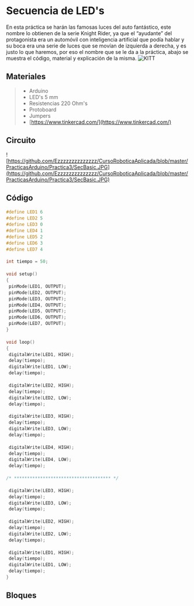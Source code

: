 # Secuencia de LED's

En esta práctica se harán las famosas luces del auto fantástico, este nombre lo obtienen de la serie Knight Rider, ya que el “ayudante” del protagonista era un automóvil con inteligencia artificial que podía hablar y su boca era una serie de luces que se movían de izquierda a derecha, y es justo lo que haremos, por eso el nombre que se le da a la práctica, abajo se muestra el código, material y explicación de la misma.
![KITT](http://31.media.tumblr.com/tumblr_mb84bj2Cqy1rpmo4ho1_r1_500.gif)

## Materiales 
> - Arduino
> - LED's 5 mm 
> - Resistencias 220 Ohm's
> - Protoboard
> - Jumpers
> - [https://www.tinkercad.com/](https://www.tinkercad.com/)

## Circuito

![https://github.com/Ezzzzzzzzzzzzzz/CursoRoboticaAplicada/blob/master/PracticasArduino/Practica3/SecBasic.JPG](https://github.com/Ezzzzzzzzzzzzzz/CursoRoboticaAplicada/blob/master/PracticasArduino/Practica3/SecBasic.JPG)

## Código
 ```c
#define LED1 6
#define LED2 5
#define LED3 0
#define LED4 1
#define LED5 2
#define LED6 3
#define LED7 4

int tiempo = 50;

void setup()
{
  pinMode(LED1, OUTPUT);
  pinMode(LED2, OUTPUT);
  pinMode(LED3, OUTPUT);
  pinMode(LED4, OUTPUT);
  pinMode(LED5, OUTPUT);
  pinMode(LED6, OUTPUT);
  pinMode(LED7, OUTPUT);
}

void loop()
{
  digitalWrite(LED1, HIGH);
  delay(tiempo); 
  digitalWrite(LED1, LOW);
  delay(tiempo); 
  
  digitalWrite(LED2, HIGH);
  delay(tiempo); 
  digitalWrite(LED2, LOW);
  delay(tiempo); 
  
  digitalWrite(LED3, HIGH);
  delay(tiempo); 
  digitalWrite(LED3, LOW);
  delay(tiempo); 
  
  digitalWrite(LED4, HIGH);
  delay(tiempo); 
  digitalWrite(LED4, LOW);
  delay(tiempo); 
  
/* ************************************* */
   
  digitalWrite(LED3, HIGH);
  delay(tiempo); 
  digitalWrite(LED3, LOW);
  delay(tiempo); 
  
  digitalWrite(LED2, HIGH);
  delay(tiempo); 
  digitalWrite(LED2, LOW);
  delay(tiempo); 
  
  digitalWrite(LED1, HIGH);
  delay(tiempo); 
  digitalWrite(LED1, LOW);
  delay(tiempo); 
}
```

## Bloques

<!--stackedit_data:
eyJoaXN0b3J5IjpbMTA0MjMxNzYzNSwxNTYyMDE4NzIzLC0xMD
M4NjQ4NDg5LDExMTIzODk2NjMsMTIzNjY0NjYxOCwtMTI1MDEy
MjkwMyw3MjczNjEzNzYsNzMzNzA4Njk0XX0=
-->